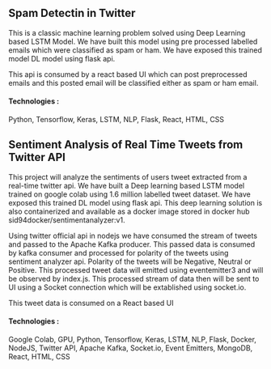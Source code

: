  


## Spam Detectin in Twitter  

This is a classic machine learning problem solved using Deep Learning based LSTM Model. We have built this model using pre processed labelled emails which were classified as spam or ham. We have exposed this trained model DL model using flask api.

This api is consumed by a react based UI which can post preprocessed emails and this posted email will be classified either as spam or ham email.

#### Technologies :
Python, Tensorflow, Keras, LSTM, NLP, Flask, React, HTML, CSS

## Sentiment Analysis of Real Time Tweets from Twitter API

This project will analyze the sentiments of users tweet extracted from a real-time twitter api. We have built a Deep learning based LSTM model trained on google colab using 1.6 million labelled tweet dataset. We have exposed this trained DL model using flask api. This deep learning solution is also containerized and available as a docker image stored in docker hub sid94docker/sentimentanalyzer:v1. 

Using twitter official api in nodejs we have consumed the stream of tweets and passed to the Apache Kafka producer. This passed data is consumed by kafka consumer and processed for polarity of the tweets using sentiment analyzer api. Polarity of the tweets will be Negative, Neutral or Positive. This processed tweet data will emitted using eventemitter3 and will be observed by index.js. This processed stream of data then will be sent to UI using a Socket connection which will be extablished using socket.io.

This tweet data is consumed on a React based UI

  #### Technologies :
  Google Colab, GPU, Python, Tensorflow, Keras, LSTM, NLP, Flask, Docker, NodeJS, Twitter API, Apache Kafka, Socket.io, Event Emitters, MongoDB, React, HTML, CSS
